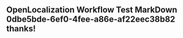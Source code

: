 <properties
ms.topic="hero-topic"
ms.test1="hero-topic"
ms.test2="test"/>

## OpenLocalization Workflow Test MarkDown 0dbe5bde-6ef0-4fee-a86e-af22eec38b82 thanks!
<!--HONumber=Mar16_HO4-->
